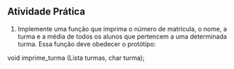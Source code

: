 ## Atividade Prática

1. Implemente uma função que imprima o número de matrícula, o nome, a turma e a média de todos os alunos que pertencem a uma determinada turma. Essa função deve obedecer o protótipo:

void imprime_turma (Lista turmas, char turma);